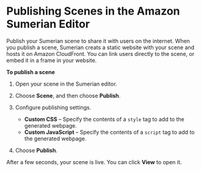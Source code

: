 # Publishing Scenes in the Amazon Sumerian Editor<a name="editor-publish"></a>

Publish your Sumerian scene to share it with users on the internet\. When you publish a scene, Sumerian creats a static website with your scene and hosts it on Amazon CloudFront\. You can link users directly to the scene, or embed it in a frame in your website\.

**To publish a scene**

1. Open your scene in the Sumerian editor\.

1. Choose **Scene**, and then choose **Publish**\.

1. Configure publishing settings\.
   + **Custom CSS** – Specify the contents of a `style` tag to add to the generated webpage\.
   + **Custom JavaScript** – Specify the contents of a `script` tag to add to the generated webpage\.

1. Choose **Publish**\.

After a few seconds, your scene is live\. You can click **View** to open it\.